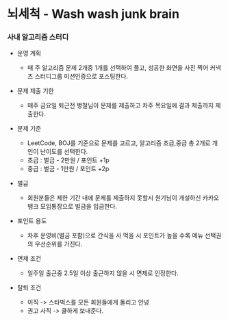 # 뇌세척 - Wash wash junk brain


### 사내 알고리즘 스터디

- 운영 계획
  - 매 주 알고리즘 문제 2개중 1개를 선택하여 풀고, 성공한 화면을 사진 찍어 커넥츠 스터디그룹 미션인증으로 포스팅한다.
 
- 문제 제출 기한
  - 매주 금요일 퇴근전  병철님이 문제를 제출하고 차주 목요일에 결과 제출까지 제출한다.

- 문제 기준
  - LeetCode, BOJ를 기준으로 문제를 고르고, 알고리즘 초급,중급 총 2개로 개인이 난이도를 선택한다.
  - 초급 : 벌금 - 2만원 / 포인트 +1p
  - 중급 : 벌금 - 1만원 / 포인트  +2p

- 벌금
  - 회원분들은 제한 기간 내에 문제를 제출하지 못할시 원기님이 개설하신 카카오 뱅크 모임통장으로 벌금을 입금한다.

- 포인트 용도
  - 차후 운영비(벌금 포함)으로 간식을 사 먹을 시 포인트가 높을 수록 메뉴 선택권의 우선순위를 가진다.

- 면제 조건
  - 일주일 출근중 2.5일 이상 출근하지 않을 시 면제로 인정한다.

- 탈퇴 조건 
  - 이직 -> 스타벅스를 모든 회원들에게 돌리고 안녕
  - 권고 사직 -> 쿨하게 보내준다.
